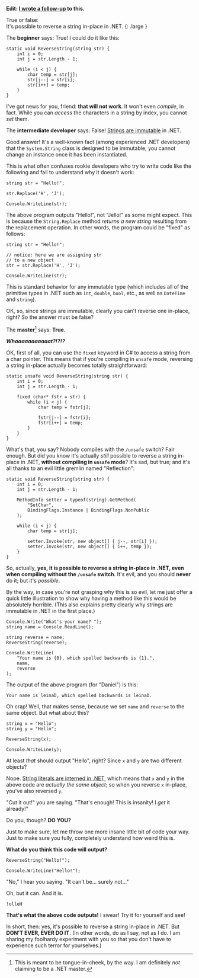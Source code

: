 **Edit: [I wrote a follow-up](/posts/string-manipulation-in-net-epilogue.html) to this.**

True or false:  
It's possible to reverse a string in-place in .NET.
{: .large }

The **beginner** says: True! I could do it like this:

~~~{: lang=csharp }
static void ReverseString(string str) {
    int i = 0;
    int j = str.Length - 1;
    
    while (i < j) {
        char temp = str[j];
        str[j--] = str[i];
        str[i++] = temp;
    }
}
~~~

I've got news for you, friend: **that will not work**. It won't even *compile*, in fact. While you can *access* the characters in a string by index, you cannot *set* them.

The **intermediate developer** says: False! [Strings are immutable](http://msdn.microsoft.com/en-us/library/system.string.aspx#remarksToggle) in .NET.

Good answer! It's a well-known fact (among experienced .NET developers) that the `System.String` class is designed to be immutable; you cannot change an instance once it has been instantiated.

This is what often confuses rookie developers who try to write code like the following and fail to understand why it doesn't work:

~~~{: lang=csharp }
string str = "Hello!";

str.Replace('H', 'J');

Console.WriteLine(str);
~~~

The above program outputs "Hello!", not "Jello!" as some might expect. This is because the `String.Replace` method *returns a new string* resulting from the replacement operation. In other words, the program could be "fixed" as follows:

~~~{: lang=csharp }
string str = "Hello!";

// notice: here we are assigning str
// to a new object
str = str.Replace('H', 'J');

Console.WriteLine(str);
~~~

This is standard behavior for any immutable type (which includes all of the primitive types in .NET such as `int`, `double`, `bool`, etc., as well as `DateTime` and `string`).

OK, so, since strings are immutable, clearly you can't reverse one in-place, right? So the answer must be false?

The **master**[^master] says: **True**.

<strong><em>Whaaaaaaaaaaat?!?!?</em></strong>

OK, first of all, you can use the `fixed` keyword in C# to access a string from a char pointer. This means that if you're compiling in `unsafe` mode, reversing a string in-place actually becomes totally straightforward:

~~~{: lang=csharp }
static unsafe void ReverseString(string str) {
    int i = 0;
    int j = str.Length - 1;

    fixed (char* fstr = str) {
        while (i < j) {
            char temp = fstr[j];

            fstr[j--] = fstr[i];
            fstr[i++] = temp;
        }
    }
}
~~~

What's that, you say? Nobody compiles with the `/unsafe` switch? Fair enough. But did you know it's actually *still* possible to reverse a string in-place in .NET, **without compiling in `unsafe` mode**? It's sad, but true; and it's all thanks to an evil little gremlin named "Reflection":

~~~{: lang=csharp }
static void ReverseString(string str) {
    int i = 0;
    int j = str.Length - 1;

    MethodInfo setter = typeof(string).GetMethod(
        "SetChar",
        BindingFlags.Instance | BindingFlags.NonPublic
    );

    while (i < j) {
        char temp = str[j];

        setter.Invoke(str, new object[] { j--, str[i] });
        setter.Invoke(str, new object[] { i++, temp });
    }
}
~~~

So, actually, **yes, it is possible to reverse a string in-place in .NET, even when compiling without the `/unsafe` switch**. It's evil, and you should **never** do it; but it's *possible*.

By the way, in case you're not grasping why this is so evil, let me just offer a quick little illustration to show why having a method like this would be absolutely horrible. (This also explains pretty clearly why strings are immutable in .NET in the first place.)

~~~{: lang=csharp }
Console.Write("What's your name? ");
string name = Console.ReadLine();

string reverse = name;
ReverseString(reverse);

Console.WriteLine(
    "Your name is {0}, which spelled backwards is {1}.",
    name,
    reverse
);
~~~

The output of the above program (for "Daniel") is this:

    Your name is leinaD, which spelled backwards is leinaD.

Oh crap! Well, that makes sense, because we set `name` and `reverse` to the same object. But what about this?

~~~{: lang=csharp }
string x = "Hello";
string y = "Hello";

ReverseString(x);

Console.WriteLine(y);
~~~

At least *that* should output "Hello", right? Since `x` and `y` are two different objects?

Nope. [String literals are interned in .NET](http://msdn.microsoft.com/en-us/library/system.string.intern.aspx), which means that `x` and `y` in the above code are *actually the same object*; so when you reverse `x` in-place, you've also reversed `y`.

"Cut it out!" you are saying. "That's enough! This is insanity! I *get* it already!"

Do you, though? **DO YOU?**

Just to make sure, let me throw one more insane little bit of code your way. Just to make sure you fully, completely understand how weird this is.

**What do you think this code will output?**

~~~{: lang=csharp }
ReverseString("Hello!");

Console.WriteLine("Hello!");
~~~

"No," I hear you saying. "It can't be... surely not..."

Oh, but it can. And it is.

    !olleH

**That's what the above code outputs!** I swear! Try it for yourself and see!

In short, then: yes, it's possible to reverse a string in-place in .NET. But **DON'T EVER, EVER DO IT**. (In other words, do as I say, not as I do. I am sharing my foolhardy experiment with you so that you don't have to experience such terror for yourselves.)

[^master]: This is meant to be tongue-in-cheek, by the way. I am definitely *not* claiming to be a .NET master.
